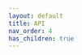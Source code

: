 ```yaml
---
layout: default
title: API
nav_order: 4
has_children: true
---
```


<!--© 2024 Laserfiche.
See LICENSE-DOCUMENTATION and LICENSE-CODE in the project root for license information.-->
